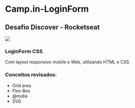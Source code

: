 # Camp.in-LoginForm

## Desafio Discover - Rocketseat

<img src="https://i.imgur.com/3TKRTrJ.png"/>

### LoginForm CSS
Com layout responsivo mobile e Web, utilizando HTML e CSS. 

### Conceitos revisados:
- Grid area
- Flex-Box
- @midia 
- SVG
